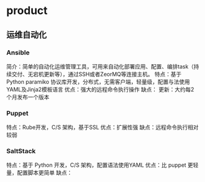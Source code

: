 # product

## 运维自动化

### Ansible

简介：简单的自动化运维管理工具，可用来自动化部署应用、配置、编排task（持续交付、无宕机更新等），通过SSH或者ZeorMQ等连接主机。
特点：基于 Python paramiko 协议库开发，分布式，无需客户端，轻量级，配置与法使用YAML及Jinja2模板语言
优点：强大的远程命令执行操作
缺点：
更新：大约每2个月发布一个版本

### Puppet

特点：Rube开发，C/S 架构，基于SSL
优点：扩展性强
缺点：远程命令执行相对较弱

### SaltStack

特点：基于 Python 开发，C/S 架构，配置语法使用YAML
优点：比 puppet 更轻量，配置脚本更简单
缺点：
